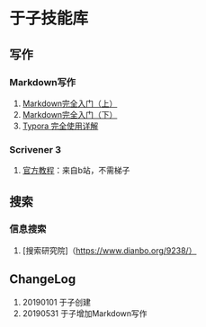 # 于子技能库

## 写作

### Markdown写作
1. [Markdown完全入门（上）](https://sspai.com/post/36610)
2. [Markdown完全入门（下）](https://sspai.com/post/36682)
3. [Typora 完全使用详解](https://sspai.com/post/54912)

### Scrivener 3
1. [官方教程](https://www.bilibili.com/video/av38031737/?p=1)：来自b站，不需梯子


## 搜索
### 信息搜索
1. [搜索研究院]（https://www.dianbo.org/9238/）










## ChangeLog
1. 20190101 于子创建
2. 20190531 于子增加Markdown写作
